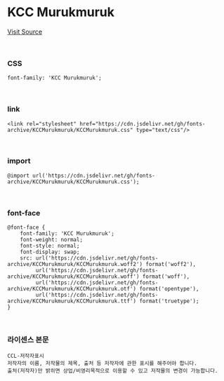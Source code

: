 # KCC Murukmuruk

[Visit Source](https://gongu.copyright.or.kr/gongu/wrt/wrt/view.do?wrtSn=13262151&menuNo=200023)

&nbsp;

### CSS

```
font-family: 'KCC Murukmuruk';
```

&nbsp;

### link

```
<link rel="stylesheet" href="https://cdn.jsdelivr.net/gh/fonts-archive/KCCMurukmuruk/KCCMurukmuruk.css" type="text/css"/>
```

&nbsp;

### import

```
@import url('https://cdn.jsdelivr.net/gh/fonts-archive/KCCMurukmuruk/KCCMurukmuruk.css');
```

&nbsp;

### font-face

```
@font-face {
    font-family: 'KCC Murukmuruk';
    font-weight: normal;
    font-style: normal;
    font-display: swap;
    src: url('https://cdn.jsdelivr.net/gh/fonts-archive/KCCMurukmuruk/KCCMurukmuruk.woff2') format('woff2'),
         url('https://cdn.jsdelivr.net/gh/fonts-archive/KCCMurukmuruk/KCCMurukmuruk.woff') format('woff'),
         url('https://cdn.jsdelivr.net/gh/fonts-archive/KCCMurukmuruk/KCCMurukmuruk.otf') format('opentype'),
         url('https://cdn.jsdelivr.net/gh/fonts-archive/KCCMurukmuruk/KCCMurukmuruk.ttf') format('truetype');
}
```

&nbsp;

### 라이센스 본문

```
CCL-저작자표시 
저작자의 이름, 저작물의 제목, 출처 등 저작자에 관한 표시를 해주어야 합니다. 
출처(저작자)만 밝히면 상업/비영리목적으로 이용할 수 있고 저작물의 변경이 가능합니다.
```
